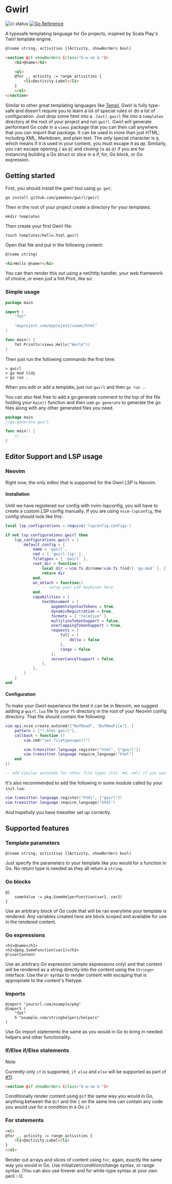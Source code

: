 # Gwirl

![ci status](https://github.com/gamebox/gwirl/actions/workflows/master.yml/badge.svg)  [![Go Reference](https://pkg.go.dev/badge/github.com/gamebox/gwirl.svg)](https://pkg.go.dev/github.com/gamebox/gwirl)

A typesafe templating language for Go projects, inspired by Scala Play's Twirl
template engine.

```html
@(name string, activities []Activity, showBorders bool)

<section @if showBorders {class="b-w-sm b-"}>
    <h2>@name</h2>

    <ul>
    @for _, activity := range activities {
        <li>@activity.Label</li>
    }
    </ul>
</section>
```

Similar to other great templating languages like [Templ](https://templ.guide),
Gwirl is fully type-safe and doesn't require you to learn a lot of special rules
or do a lot of configuration.  Just drop some html into a `.[ext].gwirl` file
into a `templates` directory at the root of your project and run `gwirl`.  Gwirl
will generate performant Go code in a `views` package that you can then call anywhere
that you can import that package.  It can be used in more than just HTML;
including XML, Markdown, and plain text.  The only special character is `@`,
which means if it is used in your content, you must escape it as `@@`.
Similarly, you can escape opening `{` as `@{` and closing `}`s as `@}` if you
are for instancing building a Go struct or slice in a if, for, Go block, or Go
expression.

## Getting started

First, you should install the gwirl tool using `go get`:

```
go install github.com/gamebox/gwirl/gwirl
```

Then in the root of your project create a directory for your templates:

```
mkdir templates
```

Then create your first Gwirl file:

```
touch templates/hello.html.gwirl
```

Open that file and put in the following content:

```html
@(name string)

<h1>Hello @name!</h1>
```

You can then render this out using a net/http handler, your web framework of
choice, or even just a fmt.Print, like so:

### Simple usage
```go
package main

import (
    "fmt"

    "myproject.com/myproject/views/html"
)

func main() {
    fmt.Println(views.Hello("World"))
}
```

Then just run the following commands the first time:

```
> gwirl
> go mod tidy
> go run .
```

When you edit or add a template, just run `gwirl` and then `go run .`.

You can also feel free to add a go:generate comment to the top of the file
holding your `main()` function and then use `go generate` to generate the go
files along with any other generated files you need.

```go
package main
//go:generate gwirl

func main() {
    // ...
}
```

## Editor Support and LSP usage

### Neovim

Right now, the only editor that is supported for the Gwirl LSP is Neovim.

#### Installation

Until we have registered our config with nvim-lspconfig, you will have to create
a custom LSP config manually.  If you are using `nvim-lspconfig`, the config
should look like this:


```lua
local lsp_configurations = require('lspconfig.configs')

if not lsp_configurations.gwirl then
    lsp_configurations.gwirl = {
        default_config = {
            name = 'gwirl',
            cmd = { 'gwirl-lsp' },
            filetypes = { 'gwirl' },
            root_dir = function()
                local dir = vim.fs.dirname(vim.fs.find({ 'go.mod' }, { upward = true })[1])
                return dir
            end,
            on_attach = function()
                -- setup your LSP keybinds here.
            end,
            capabilities = {
                textDocument = {
                    augmentsSyntaxTokens = true,
                    dynamicRegistration = true,
                    formats = { "relative" },
                    multilineTokenSupport = false,
                    overlappingTokenSupport = true,
                    requests = {
                        full = {
                            delta = false
                        },
                        range = false
                    },
                    serverCancelSupport = false,
                },
            },
        }
    }
end
```

#### Configuration

To make your Gwirl experience the best it can be in Neovim, we suggest adding
a `gwirl.lua` file to your `ft` directory in the root of your Neovim config
directory.  That file should contain the following:

```lua
vim.api.nvim_create_autocmd({"BufRead", "BufNewFile"}, {
    pattern = {"*.html.gwirl"},
    callback = function ()
        vim.cmd("set filetype=gwirl")

        vim.treesitter.language.register("html", {"gwirl"})
        vim.treesitter.language.require_language("html")
    end
})

-- add similar autocmds for other file types (txt, md, xml) if you use them with Gwirl
```

It's also recommended to add the following in some module called by your `init.lua`:

```lua
vim.treesitter.language.register("html", {"gwirl"})
vim.treesitter.language.require_language("html")
```

And hopefully you have treesitter set up correctly.

## Supported features

### Template parameters

```gwirl
@(name string, activities []Activity, showBorders bool)
```

Just specify the parameters to your template like you would for a function in
Go.  No return type is needed as they all return a `string`.

### Go blocks

```gwirl
@{
    someValue := pkg.SomeHelperFunction(var1, var2)
}
```

Use an arbitrary block of Go code that will be ran everytime your template is
rendered.  Any variables created here are block scoped and available for use in
the rendered content.

### Go expressions
```gwirl
<h1>@name</h1>
<h2>@pkg.SomeFunction(var1)</h2>
@!userContent
```

Use an arbitrary Go expression (simple expressions only) and that content will
be rendered as a string directly into the content using the `Stringer`
interface. Use the `@!` syntax to render content with escaping that is
appropriate to the content's filetype.

### Imports

```gwirl
@import "yoururl.com/example/pkg"
@import (
    "fmt"
    h "example.com/stringhelpers/helpers"
)
```

Use Go import statements the same as you would in Go to bring in needed helpers
and other functionality.

### If/Else if/Else statements

> [!NOTE]
> Currently only `if` is supported, `if else` and `else` will be supported as part of
[#11](https://github.com/gamebox/gwirl/issues/11).


```html
<section @if showBorders {class="b-w-sm b-"}>
```

Conditionally render content using `@if` the same way you would in Go, anything
between the `@if` and the `{` on the same line can contain any code you would
use for a condition in a Go `if`.

### For statements

```html
<ul>
@for _, activity := range activities {
    <li>@activity.Label</li>
}
</ul>
```

Render out arrays and slices of content using `for`, again, exactly the same
way you would in Go.  Use initializer/condition/change syntax, or range syntax.
(You can also use forever and for while-type syntax at your own peril :-)).
